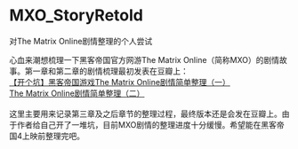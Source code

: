 # MXO_StoryRetold
对The Matrix Online剧情整理的个人尝试

心血来潮想梳理一下黑客帝国官方网游The Matrix Online（简称MXO）的剧情故事。第一章和第二章的剧情梳理最初发表在豆瓣上：</br>
[【开个坑】黑客帝国游戏The Matrix Online剧情简单整理（一）](https://www.douban.com/note/750236053/)</br>
[The Matrix Online剧情简单整理（二）](https://www.douban.com/note/750342489/)</br>
</br>
这里主要用来记录第三章及之后章节的整理过程，最终版本还是会发在豆瓣上。由于作者给自己开了一堆坑，目前MXO剧情的整理进度十分缓慢。希望能在黑客帝国4上映前整理完吧。
